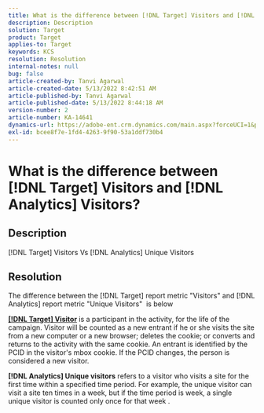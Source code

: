 ```yaml
---
title: What is the difference between [!DNL Target] Visitors and [!DNL Analytics] Visitors?
description: Description
solution: Target
product: Target
applies-to: Target
keywords: KCS
resolution: Resolution
internal-notes: null
bug: false
article-created-by: Tanvi Agarwal
article-created-date: 5/13/2022 8:42:51 AM
article-published-by: Tanvi Agarwal
article-published-date: 5/13/2022 8:44:18 AM
version-number: 2
article-number: KA-14641
dynamics-url: https://adobe-ent.crm.dynamics.com/main.aspx?forceUCI=1&pagetype=entityrecord&etn=knowledgearticle&id=7456c4a6-98d2-ec11-a7b5-00224809c27a
exl-id: bcee8f7e-1fd4-4263-9f90-53a1ddf730b4
---
```

# What is the difference between [!DNL Target] Visitors and [!DNL Analytics] Visitors?

## Description


[!DNL Target] Visitors Vs [!DNL Analytics] Unique Visitors


## Resolution


The difference between the [!DNL Target] report metric "Visitors" and [!DNL Analytics] report metric "Unique Visitors"  is below

<u><b>[!DNL Target] Visitor</b></u> is a participant in the activity, for the life of the campaign.
Visitor will be counted as a new entrant if he or she visits the site from a new computer or a new browser; deletes the cookie; or converts and returns to the activity with the same cookie. An entrant is identified by the PCID in the visitor's mbox cookie. If the PCID changes, the person is considered a new visitor.

<b>[!DNL Analytics] Unique visitors</b> refers to a visitor who visits a site for the first time within a specified time period. For example, the unique visitor can visit a site ten times in a week, but if the time period is week, a single unique visitor is counted only once for that week .
